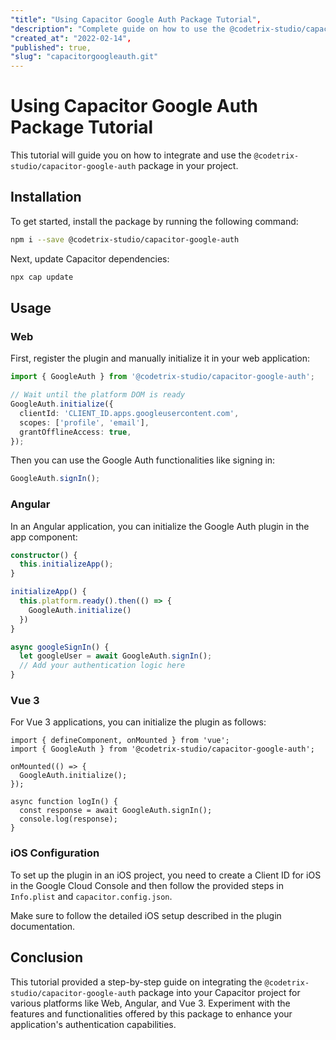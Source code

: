 ```yaml
---
"title": "Using Capacitor Google Auth Package Tutorial",
"description": "Complete guide on how to use the @codetrix-studio/capacitor-google-auth package in your project.",
"created_at": "2022-02-14",
"published": true,
"slug": "capacitorgoogleauth.git"
---
```


# Using Capacitor Google Auth Package Tutorial

This tutorial will guide you on how to integrate and use the `@codetrix-studio/capacitor-google-auth` package in your project.

## Installation

To get started, install the package by running the following command:

```sh
npm i --save @codetrix-studio/capacitor-google-auth
```

Next, update Capacitor dependencies:

```sh
npx cap update
```

## Usage

### Web

First, register the plugin and manually initialize it in your web application:

```ts
import { GoogleAuth } from '@codetrix-studio/capacitor-google-auth';

// Wait until the platform DOM is ready
GoogleAuth.initialize({
  clientId: 'CLIENT_ID.apps.googleusercontent.com',
  scopes: ['profile', 'email'],
  grantOfflineAccess: true,
});
```

Then you can use the Google Auth functionalities like signing in:

```ts
GoogleAuth.signIn();
```

### Angular

In an Angular application, you can initialize the Google Auth plugin in the app component:

```ts
constructor() {
  this.initializeApp();
}

initializeApp() {
  this.platform.ready().then(() => {
    GoogleAuth.initialize()
  })
}

async googleSignIn() {
  let googleUser = await GoogleAuth.signIn();
  // Add your authentication logic here
}
```

### Vue 3

For Vue 3 applications, you can initialize the plugin as follows:

```vue
import { defineComponent, onMounted } from 'vue';
import { GoogleAuth } from '@codetrix-studio/capacitor-google-auth';

onMounted(() => {
  GoogleAuth.initialize();
});

async function logIn() {
  const response = await GoogleAuth.signIn();
  console.log(response);
}
```

### iOS Configuration

To set up the plugin in an iOS project, you need to create a Client ID for iOS in the Google Cloud Console and then follow the provided steps in `Info.plist` and `capacitor.config.json`.

Make sure to follow the detailed iOS setup described in the plugin documentation.

## Conclusion

This tutorial provided a step-by-step guide on integrating the `@codetrix-studio/capacitor-google-auth` package into your Capacitor project for various platforms like Web, Angular, and Vue 3. Experiment with the features and functionalities offered by this package to enhance your application's authentication capabilities.